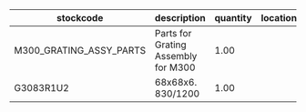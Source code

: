 |stockcode|description|quantity|location|
|---------|-----------|--------|--------|
|M300_GRATING_ASSY_PARTS|Parts for Grating Assembly for M300|1.00||
|G3083R1U2|68x68x6. 830/1200|1.00||
